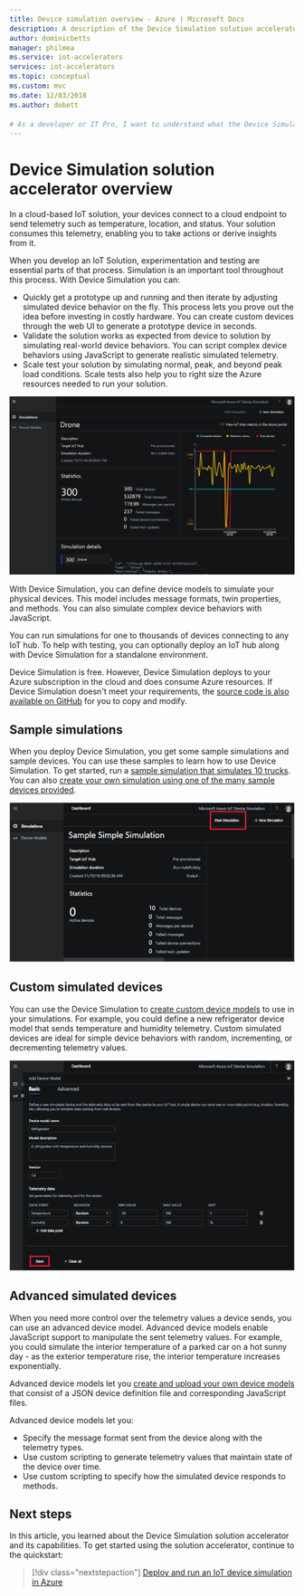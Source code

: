 ```yaml
---
title: Device simulation overview - Azure | Microsoft Docs
description: A description of the Device Simulation solution accelerator and its capabilities.
author: dominicbetts
manager: philmea
ms.service: iot-accelerators
services: iot-accelerators
ms.topic: conceptual
ms.custom: mvc
ms.date: 12/03/2018
ms.author: dobett

# As a developer or IT Pro, I want to understand what the Device Simulation solution accelerator is so that I can understand if it can help me test my IoT solution.
---
```


# Device Simulation solution accelerator overview

In a cloud-based IoT solution, your devices connect to a cloud endpoint to send telemetry such as temperature, location, and status. Your solution consumes this telemetry, enabling you to take actions or derive insights from it.

When you develop an IoT Solution, experimentation and testing are essential parts of that process. Simulation is an important tool throughout this process. With Device Simulation you can:

* Quickly get a prototype up and running and then iterate by adjusting simulated device behavior on the fly. This process lets you prove out the idea before investing in costly hardware. You can create custom devices through the web UI to generate a prototype device in seconds.
* Validate the solution works as expected from device to solution by simulating real-world device behaviors. You can script complex device behaviors using JavaScript to generate realistic simulated telemetry.
* Scale test your solution by simulating normal, peak, and beyond peak load conditions. Scale tests also help you to right size the Azure resources needed to run your solution.

![Sample drone simulation](media/iot-accelerators-device-simulation-overview/dronesimulation.png)

With Device Simulation, you can define device models to simulate your physical devices. This model includes message formats, twin properties, and methods. You can also simulate complex device behaviors with JavaScript.

You can run simulations for one to thousands of devices connecting to any IoT hub. To help with testing, you can optionally deploy an IoT hub along with Device Simulation for a standalone environment.

Device Simulation is free. However, Device Simulation deploys to your Azure subscription in the cloud and does consume Azure resources. If Device Simulation doesn't meet your requirements, the [source code is also available on GitHub](https://github.com/Azure/device-simulation-dotnet) for you to copy and modify.

## Sample simulations

When you deploy Device Simulation, you get some sample simulations and sample devices. You can use these samples to learn how to use Device Simulation. To get started, run a [sample simulation that simulates 10 trucks](quickstart-device-simulation-deploy.md). You can also [create your own simulation using one of the many sample devices provided](iot-accelerators-device-simulation-create-simulation.md).

![Simulation configuration](media/iot-accelerators-device-simulation-overview/SampleSimulation.png)

## Custom simulated devices

You can use the Device Simulation to [create custom device models](iot-accelerators-device-simulation-create-custom-device.md) to use in your simulations. For example, you could define a new refrigerator device model that sends temperature and humidity telemetry. Custom simulated devices are ideal for simple device behaviors with random, incrementing, or decrementing telemetry values.

![Create device model](media/iot-accelerators-device-simulation-overview/adddevicemodel.png)

## Advanced simulated devices

When you need more control over the telemetry values a device sends, you can use an advanced device model. Advanced device models enable JavaScript support to manipulate the sent telemetry values. For example, you could simulate the interior temperature of a parked car on a hot sunny day - as the exterior temperature rise, the interior temperature increases exponentially.

Advanced device models let you [create and upload your own device models](iot-accelerators-device-simulation-advanced-device.md) that consist of a JSON device definition file and corresponding JavaScript files.

Advanced device models let you:

* Specify the message format sent from the device along with the telemetry types.
* Use custom scripting to generate telemetry values that maintain state of the device over time.
* Use custom scripting to specify how the simulated device responds to methods.

## Next steps

In this article, you learned about the Device Simulation solution accelerator and its capabilities. To get started using the solution accelerator, continue to the quickstart:

> [!div class="nextstepaction"]
> [Deploy and run an IoT device simulation in Azure](quickstart-device-simulation-deploy.md)
